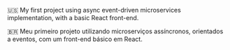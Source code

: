 
:us: My first project using async event-driven microservices implementation, with a basic React front-end.

:brazil: Meu primeiro projeto utilizando microserviços assíncronos, orientados a eventos, com um front-end básico em React.
